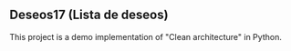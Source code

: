## Deseos17 (Lista de deseos)

This project is a demo implementation of "Clean architecture" in Python.